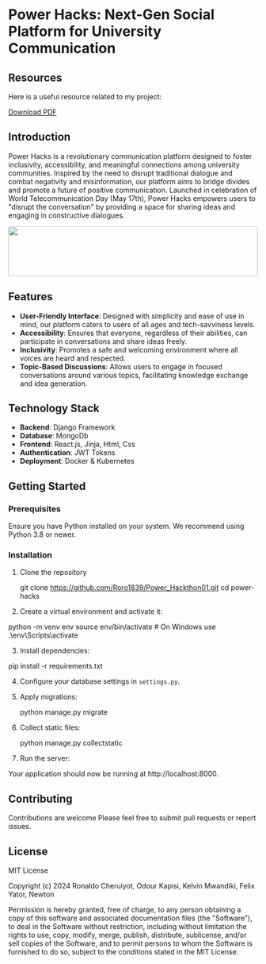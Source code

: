 # Power Hacks: Next-Gen Social Platform for University Communication
## Resources

Here is a useful resource related to my project:

[Download PDF](STUDYBADDY.pdf)
## Introduction

Power Hacks is a revolutionary communication platform designed to foster inclusivity, accessibility, and meaningful connections among university communities. Inspired by the need to disrupt traditional dialogue and combat negativity and misinformation, our platform aims to bridge divides and promote a future of positive communication. Launched in celebration of World Telecommunication Day (May 17th), Power Hacks empowers users to "disrupt the conversation" by providing a space for sharing ideas and engaging in constructive dialogues.
<div align=center>
   <a href="https://github.com/Roro1839/Power_Hackthon01/blob/main/howitlooks">
   <img height=100 width=100% src="https://github.com/Roro1839/Power_Hackthon01/blob/main/howitlooks/Screenshot%20from%202024-05-18%2014-21-28.png">
   </a>
</div>

## Features

- **User-Friendly Interface**: Designed with simplicity and ease of use in mind, our platform caters to users of all ages and tech-savviness levels.
- **Accessibility**: Ensures that everyone, regardless of their abilities, can participate in conversations and share ideas freely.
- **Inclusivity**: Promotes a safe and welcoming environment where all voices are heard and respected.
- **Topic-Based Discussions**: Allows users to engage in focused conversations around various topics, facilitating knowledge exchange and idea generation.

## Technology Stack

- **Backend**: Django Framework
- **Database**: MongoDb
- **Frontend**: React.js, Jinja, Html, Css
- **Authentication**: JWT Tokens
- **Deployment**: Docker & Kubernetes

## Getting Started

### Prerequisites

Ensure you have Python installed on your system. We recommend using Python 3.8 or newer.

### Installation

1. Clone the repository

    git clone https://github.com/Roro1839/Power_Hackthon01.git cd power-hacks

2. Create a virtual environment and activate it:

python -m venv env source env/bin/activate # On Windows use .\env\Scripts\activate


3. Install dependencies:

pip install -r requirements.txt

4. Configure your database settings in `settings.py`.

5. Apply migrations:

    python manage.py migrate

6. Collect static files:

    python manage.py collectstatic


7. Run the server:


Your application should now be running at http://localhost:8000.

## Contributing

Contributions are welcome Please feel free to submit pull requests or report issues.

## License

MIT License

Copyright (c) 2024 Ronaldo Cheruiyot, Odour Kapisi, Kelvin Mwandiki, Felix Yator, Newton 

Permission is hereby granted, free of charge, to any person obtaining a copy of this software and associated documentation files (the "Software"), to deal in the Software without restriction, including without limitation the rights to use, copy, modify, merge, publish, distribute, sublicense, and/or sell copies of the Software, and to permit persons to whom the Software is furnished to do so, subject to the conditions stated in the MIT License.
